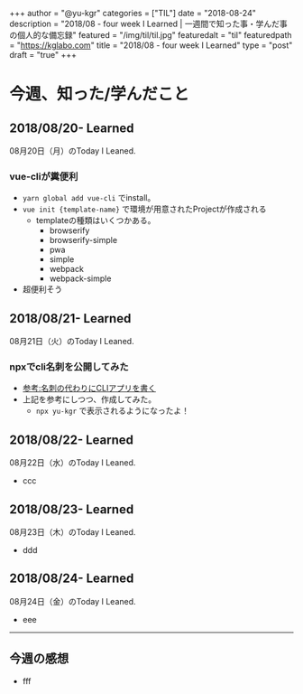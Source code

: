 +++
author = "@yu-kgr"
categories = ["TIL"]
date = "2018-08-24"
description = "2018/08 - four week I Learned | 一週間で知った事・学んだ事の個人的な備忘録"
featured = "/img/til/til.jpg"
featuredalt = "til"
featuredpath = "https://kglabo.com"
title = "2018/08 - four week I Learned"
type = "post"
draft = "true"
+++

# 今週、知った/学んだこと

<!-- tags = ["vue-cli", "vue", ""] -->

## 2018/08/20- Learned

08月20日（月）のToday I Leaned.

### vue-cliが糞便利

- `yarn global add vue-cli` でinstall。
- `vue init {template-name}` で環境が用意されたProjectが作成される
  - templateの種類はいくつかある。
    - browserify
    - browserify-simple
    - pwa
    - simple
    - webpack
    - webpack-simple
- 超便利そう

## 2018/08/21- Learned

08月21日（火）のToday I Leaned.

### npxでcli名刺を公開してみた

- [参考:名刺の代わりにCLIアプリを書く ](https://qiita.com/akameco/items/e0af9e3cdf1cdb6fca61)
- 上記を参考にしつつ、作成してみた。
  - `npx yu-kgr` で表示されるようになったよ！

## 2018/08/22- Learned

08月22日（水）のToday I Leaned.

- ccc

## 2018/08/23- Learned

08月23日（木）のToday I Leaned.

- ddd

## 2018/08/24- Learned

08月24日（金）のToday I Leaned.

- eee

---

## 今週の感想

- fff
